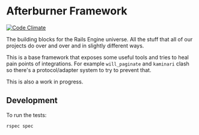 # Afterburner Framework

[![Code Climate](https://codeclimate.com/github/grounded/afterburner.png)](https://codeclimate.com/github/grounded/afterburner)

The building blocks for the Rails Engine universe.  All the stuff that all of
our projects do over and over and in slightly different ways.

This is a base framework that exposes some useful tools and tries to heal pain
points of integrations. For example `will_paginate` and `kaminari` clash so
there's a protocol/adapter system to try to prevent that.

This is also a work in progress.

## Development
To run the tests:

    rspec spec
